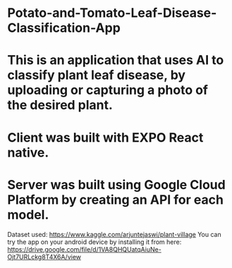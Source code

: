 # Potato-and-Tomato-Leaf-Disease-Classification-App
# This is an application that uses AI to classify plant leaf disease, by uploading or capturing a photo of the desired plant.
# Client was built with EXPO React native.
# Server was built using Google Cloud Platform by creating an API for each model.

Dataset used: https://www.kaggle.com/arjuntejaswi/plant-village
You can try the app on your android device by installing it from here: https://drive.google.com/file/d/1VA8QHQUatqAiuNe-Ojt7URLckg8T4X6A/view 
